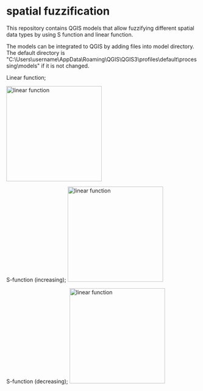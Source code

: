 # spatial fuzzification
This repository contains QGIS models that allow fuzzifying different spatial data types by using S function and linear function.

The models can be integrated to QGIS by adding files into model directory. The default directory is "C:\Users\username\AppData\Roaming\QGIS\QGIS3\profiles\default\processing\models" if it is not changed.

Linear function;

<img width="250" alt="linear function" src="https://github.com/gulerdo/spatial-fuzzification/blob/master/images/linear.png">

S-function (increasing);
<img width="250" alt="linear function" src="https://github.com/gulerdo/spatial-fuzzification/blob/master/images/s_inc.png">

S-function (decreasing);
<img width="250" alt="linear function" src="https://github.com/gulerdo/spatial-fuzzification/blob/master/images/s_dec.png">
